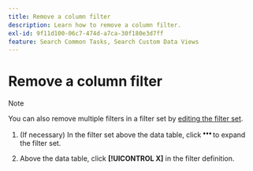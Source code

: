 ```yaml
---
title: Remove a column filter
description: Learn how to remove a column filter.
exl-id: 9f11d100-06c7-474d-a7ca-30f180e3d7ff
feature: Search Common Tasks, Search Custom Data Views
---
```

# Remove a column filter

>[!NOTE]
>
>You can also remove multiple filters in a filter set by [editing the filter set](/help/search-social-commerce/common-tasks/data-views/ad-hoc-settings/column-filter-edit.md).

1. (If necessary) In the filter set above the data table, click ![More](/help/search-social-commerce/assets/more-filters.png "More") to expand the filter set.

1. Above the data table, click **[!UICONTROL X]** in the filter definition.

